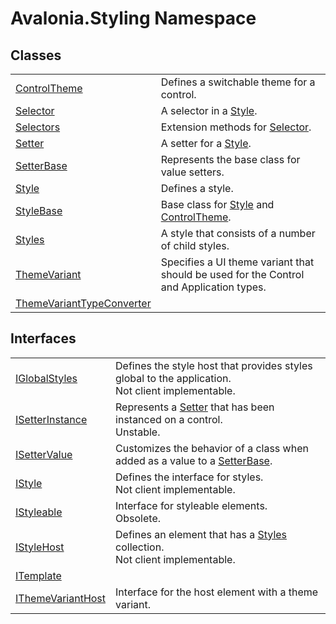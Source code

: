 # Avalonia.Styling Namespace






## Classes
<table>
<tr>
<td><a href="T_Avalonia_Styling_ControlTheme">ControlTheme</a></td>
<td>Defines a switchable theme for a control.</td>
</tr>
<tr>
<td><a href="T_Avalonia_Styling_Selector">Selector</a></td>
<td>A selector in a <a href="T_Avalonia_Styling_Style">Style</a>.</td>
</tr>
<tr>
<td><a href="T_Avalonia_Styling_Selectors">Selectors</a></td>
<td>Extension methods for <a href="T_Avalonia_Styling_Selector">Selector</a>.</td>
</tr>
<tr>
<td><a href="T_Avalonia_Styling_Setter">Setter</a></td>
<td>A setter for a <a href="T_Avalonia_Styling_Style">Style</a>.</td>
</tr>
<tr>
<td><a href="T_Avalonia_Styling_SetterBase">SetterBase</a></td>
<td>Represents the base class for value setters.</td>
</tr>
<tr>
<td><a href="T_Avalonia_Styling_Style">Style</a></td>
<td>Defines a style.</td>
</tr>
<tr>
<td><a href="T_Avalonia_Styling_StyleBase">StyleBase</a></td>
<td>Base class for <a href="T_Avalonia_Styling_Style">Style</a> and <a href="T_Avalonia_Styling_ControlTheme">ControlTheme</a>.</td>
</tr>
<tr>
<td><a href="T_Avalonia_Styling_Styles">Styles</a></td>
<td>A style that consists of a number of child styles.</td>
</tr>
<tr>
<td><a href="T_Avalonia_Styling_ThemeVariant">ThemeVariant</a></td>
<td>Specifies a UI theme variant that should be used for the Control and Application types.</td>
</tr>
<tr>
<td><a href="T_Avalonia_Styling_ThemeVariantTypeConverter">ThemeVariantTypeConverter</a></td>
<td> </td>
</tr>
</table>

## Interfaces
<table>
<tr>
<td><a href="T_Avalonia_Styling_IGlobalStyles">IGlobalStyles</a></td>
<td>Defines the style host that provides styles global to the application.<br /><Tag type="is-warning">Not client implementable.</Tag></td>
</tr>
<tr>
<td><a href="T_Avalonia_Styling_ISetterInstance">ISetterInstance</a></td>
<td>Represents a <a href="T_Avalonia_Styling_Setter">Setter</a> that has been instanced on a control.<br /><Tag type="is-info">Unstable.</Tag></td>
</tr>
<tr>
<td><a href="T_Avalonia_Styling_ISetterValue">ISetterValue</a></td>
<td>Customizes the behavior of a class when added as a value to a <a href="T_Avalonia_Styling_SetterBase">SetterBase</a>.</td>
</tr>
<tr>
<td><a href="T_Avalonia_Styling_IStyle">IStyle</a></td>
<td>Defines the interface for styles.<br /><Tag type="is-warning">Not client implementable.</Tag></td>
</tr>
<tr>
<td><a href="T_Avalonia_Styling_IStyleable">IStyleable</a></td>
<td>Interface for styleable elements.<br /><Tag type="is-danger">Obsolete.</Tag></td>
</tr>
<tr>
<td><a href="T_Avalonia_Styling_IStyleHost">IStyleHost</a></td>
<td>Defines an element that has a <a href="P_Avalonia_Styling_IStyleHost_Styles">Styles</a> collection.<br /><Tag type="is-warning">Not client implementable.</Tag></td>
</tr>
<tr>
<td><a href="T_Avalonia_Styling_ITemplate">ITemplate</a></td>
<td> </td>
</tr>
<tr>
<td><a href="T_Avalonia_Styling_IThemeVariantHost">IThemeVariantHost</a></td>
<td>Interface for the host element with a theme variant.</td>
</tr>
</table>
